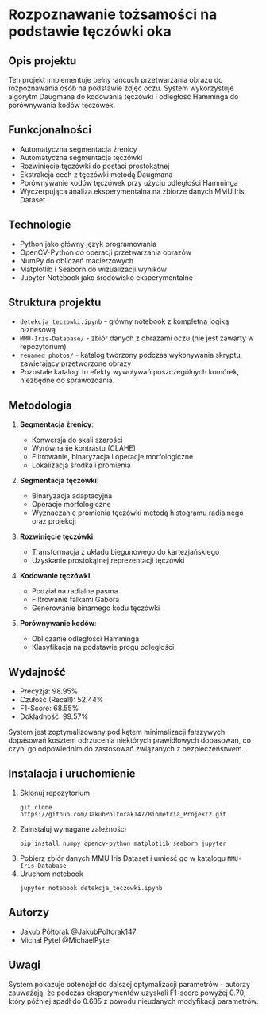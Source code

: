 # Rozpoznawanie tożsamości na podstawie tęczówki oka

## Opis projektu
Ten projekt implementuje pełny łańcuch przetwarzania obrazu do rozpoznawania osób na podstawie zdjęć oczu. System wykorzystuje algorytm Daugmana do kodowania tęczówki i odległość Hamminga do porównywania kodów tęczówek.

## Funkcjonalności
- Automatyczna segmentacja źrenicy
- Automatyczna segmentacja tęczówki
- Rozwinięcie tęczówki do postaci prostokątnej 
- Ekstrakcja cech z tęczówki metodą Daugmana
- Porównywanie kodów tęczówek przy użyciu odległości Hamminga
- Wyczerpująca analiza eksperymentalna na zbiorze danych MMU Iris Dataset

## Technologie
- Python jako główny język programowania
- OpenCV-Python do operacji przetwarzania obrazów
- NumPy do obliczeń macierzowych 
- Matplotlib i Seaborn do wizualizacji wyników
- Jupyter Notebook jako środowisko eksperymentalne

## Struktura projektu
- `detekcja_teczowki.ipynb` - główny notebook z kompletną logiką biznesową
- `MMU-Iris-Database/` - zbiór danych z obrazami oczu (nie jest zawarty w repozytorium)
- `renamed_photos/` - katalog tworzony podczas wykonywania skryptu, zawierający przetworzone obrazy
- Pozostałe katalogi to efekty wywoływań poszczególnych komórek, niezbędne do sprawozdania.  

## Metodologia
1. **Segmentacja źrenicy**:
   - Konwersja do skali szarości
   - Wyrównanie kontrastu (CLAHE)
   - Filtrowanie, binaryzacja i operacje morfologiczne
   - Lokalizacja środka i promienia

2. **Segmentacja tęczówki**:
   - Binaryzacja adaptacyjna
   - Operacje morfologiczne
   - Wyznaczanie promienia tęczówki metodą histogramu radialnego oraz projekcji

3. **Rozwinięcie tęczówki**:
   - Transformacja z układu biegunowego do kartezjańskiego
   - Uzyskanie prostokątnej reprezentacji tęczówki

4. **Kodowanie tęczówki**:
   - Podział na radialne pasma
   - Filtrowanie falkami Gabora
   - Generowanie binarnego kodu tęczówki

5. **Porównywanie kodów**:
   - Obliczanie odległości Hamminga
   - Klasyfikacja na podstawie progu odległości

## Wydajność
- Precyzja: 98.95%
- Czułość (Recall): 52.44%
- F1-Score: 68.55%
- Dokładność: 99.57%

System jest zoptymalizowany pod kątem minimalizacji fałszywych dopasowań kosztem odrzucenia niektórych prawidłowych dopasowań, co czyni go odpowiednim do zastosowań związanych z bezpieczeństwem.

## Instalacja i uruchomienie
1. Sklonuj repozytorium
   ```
   git clone https://github.com/JakubPoltorak147/Biometria_Projekt2.git
   ```
2. Zainstaluj wymagane zależności
   ```
   pip install numpy opencv-python matplotlib seaborn jupyter
   ```
3. Pobierz zbiór danych MMU Iris Dataset i umieść go w katalogu `MMU-Iris-Database`
4. Uruchom notebook
   ```
   jupyter notebook detekcja_teczowki.ipynb
   ```

## Autorzy
- Jakub Półtorak @JakubPoltorak147
- Michał Pytel @MichaelPytel

## Uwagi
System pokazuje potencjał do dalszej optymalizacji parametrów - autorzy zauważają, że podczas eksperymentów uzyskali F1-score powyżej 0.70, który później spadł do 0.685 z powodu nieudanych modyfikacji parametrów.
